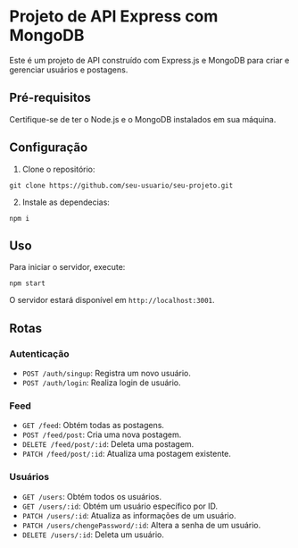 # Projeto de API Express com MongoDB

Este é um projeto de API construído com Express.js e MongoDB para criar e gerenciar usuários e postagens.

## Pré-requisitos

Certifique-se de ter o Node.js e o MongoDB instalados em sua máquina.

## Configuração

1. Clone o repositório:

```
git clone https://github.com/seu-usuario/seu-projeto.git
```

2. Instale as dependecias:
```
npm i
```


## Uso

Para iniciar o servidor, execute:

```
npm start
```

O servidor estará disponível em `http://localhost:3001`.

## Rotas

### Autenticação

- `POST /auth/singup`: Registra um novo usuário.
- `POST /auth/login`: Realiza login de usuário.

### Feed

- `GET /feed`: Obtém todas as postagens.
- `POST /feed/post`: Cria uma nova postagem.
- `DELETE /feed/post/:id`: Deleta uma postagem.
- `PATCH /feed/post/:id`: Atualiza uma postagem existente.

### Usuários

- `GET /users`: Obtém todos os usuários.
- `GET /users/:id`: Obtém um usuário específico por ID.
- `PATCH /users/:id`: Atualiza as informações de um usuário.
- `PATCH /users/chengePassword/:id`: Altera a senha de um usuário.
- `DELETE /users/:id`: Deleta um usuário.


